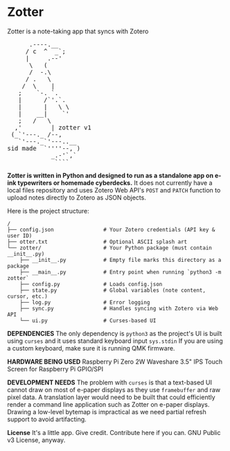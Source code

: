 # Zotter
Zotter is a note-taking app that syncs with Zotero

<pre>
      .----.__
     / c  ^  _`;
     |     .--'
      \   (
      /  -.\
     / .   \
    /  \    |
   ;    `-. `.
   |      /`'.`.
   |      |   \ \
   |    __|    `'
   ;   /   \
  ,'        | zotter v1
 (_`'---._ /--,
   `'---._`'---..__
sid made  `''''--, )
            _.-'`,`
             ````
</pre>

**Zotter is written in Python and designed to run as a standalone app on e-ink typewriters or homemade cyberdecks.**
It does not currently have a local files repository and uses Zotero Web API's `POST` and `PATCH` function to upload notes directly to Zotero as JSON objects.

Here is the project structure:

```
/
├── config.json                # Your Zotero credentials (API key & user ID)
├── otter.txt                  # Optional ASCII splash art
└── zotter/                    # Your Python package (must contain __init__.py)
    ├── __init__.py            # Empty file marks this directory as a package
    ├── __main__.py            # Entry point when running `python3 -m zotter`
    ├── config.py              # Loads config.json
    ├── state.py               # Global variables (note content, cursor, etc.)
    ├── log.py                 # Error logging
    ├── sync.py                # Handles syncing with Zotero via Web API
    └── ui.py                  # Curses-based UI
```

**DEPENDENCIES**
The only dependency is `python3` as the project's UI is built using `curses` and it uses standard keyboard input `sys.stdin`
If you are using a custom keyboard, make sure it is running QMK firmware.

**HARDWARE BEING USED**
Raspberry Pi Zero 2W
Waveshare 3.5" IPS Touch Screen for Raspberry Pi GPIO/SPI

**DEVELOPMENT NEEDS**
The problem with `curses` is that a text-based UI cannot draw on most of e-paper displays as they use `framebuffer` and raw pixel data. A translation layer would need to be built that could efficiently render a command line application such as Zotter on e-paper displays. Drawing a low-level bytemap is impractical as we need partial refresh support to avoid artifacting.

**License**
It's a little app. Give credit. Contribute here if you can. GNU Public v3 License, anyway.
